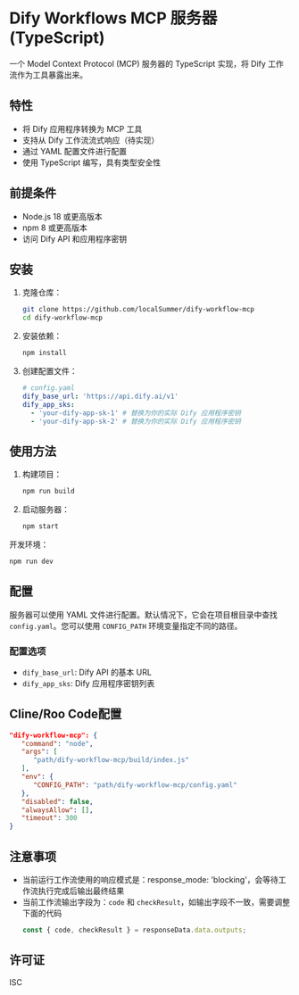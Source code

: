 # Dify Workflows MCP 服务器 (TypeScript)

一个 Model Context Protocol (MCP) 服务器的 TypeScript 实现，将 Dify 工作流作为工具暴露出来。

## 特性

- 将 Dify 应用程序转换为 MCP 工具
- 支持从 Dify 工作流流式响应（待实现）
- 通过 YAML 配置文件进行配置
- 使用 TypeScript 编写，具有类型安全性

## 前提条件

- Node.js 18 或更高版本
- npm 8 或更高版本
- 访问 Dify API 和应用程序密钥

## 安装

1. 克隆仓库：

   ```bash
   git clone https://github.com/localSummer/dify-workflow-mcp
   cd dify-workflow-mcp
   ```

2. 安装依赖：

   ```bash
   npm install
   ```

3. 创建配置文件：
   ```yaml
   # config.yaml
   dify_base_url: 'https://api.dify.ai/v1'
   dify_app_sks:
     - 'your-dify-app-sk-1' # 替换为你的实际 Dify 应用程序密钥
     - 'your-dify-app-sk-2' # 替换为你的实际 Dify 应用程序密钥
   ```

## 使用方法

1. 构建项目：

   ```bash
   npm run build
   ```

2. 启动服务器：
   ```bash
   npm start
   ```

开发环境：

```bash
npm run dev
```

## 配置

服务器可以使用 YAML 文件进行配置。默认情况下，它会在项目根目录中查找 `config.yaml`。您可以使用 `CONFIG_PATH` 环境变量指定不同的路径。

### 配置选项

- `dify_base_url`: Dify API 的基本 URL
- `dify_app_sks`: Dify 应用程序密钥列表

## Cline/Roo Code配置
```json
"dify-workflow-mcp": {
   "command": "node",
   "args": [
      "path/dify-workflow-mcp/build/index.js"
   ],
   "env": {
      "CONFIG_PATH": "path/dify-workflow-mcp/config.yaml"
   },
   "disabled": false,
   "alwaysAllow": [],
   "timeout": 300
}
```

## 注意事项
- 当前运行工作流使用的响应模式是：response_mode: 'blocking'，会等待工作流执行完成后输出最终结果
- 当前工作流输出字段为：`code` 和 `checkResult`，如输出字段不一致，需要调整下面的代码
   ```ts
   const { code, checkResult } = responseData.data.outputs;
   ```

## 许可证

ISC
